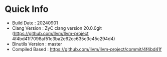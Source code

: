 # Quick Info
* Build Date : 20240901
* Clang Version : ZyC clang version 20.0.0git (https://github.com/llvm/llvm-project 4f4bd41f7098af51c3ba2e62cc635e3c45c294d4)
* Binutils Version : master
* Compiled Based : https://github.com/llvm/llvm-project/commit/4f4bd41f

